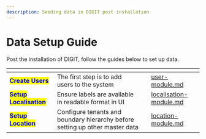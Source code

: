 ```yaml
---
description: Seeding data in DIGIT post installation
---
```


# Data Setup Guide

Post the installation of DIGIT, follow the guides below to set up data.

<table data-view="cards"><thead><tr><th></th><th></th><th></th><th data-hidden data-card-target data-type="content-ref"></th></tr></thead><tbody><tr><td><mark style="color:blue;"><strong>Create Users</strong></mark></td><td>The first step is to add users to the system</td><td></td><td><a href="user-module.md">user-module.md</a></td></tr><tr><td><mark style="color:blue;"><strong>Setup Localisation</strong></mark></td><td>Ensure labels are available in readable format in UI</td><td></td><td><a href="localisation-module.md">localisation-module.md</a></td></tr><tr><td><mark style="color:blue;"><strong>Setup Location</strong></mark> </td><td>Configure tenants and boundary hierarchy before setting up other master data</td><td></td><td><a href="location-module.md">location-module.md</a></td></tr></tbody></table>

&#x20;

